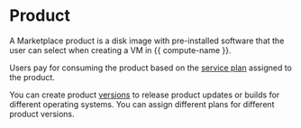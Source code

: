 # Product

A Marketplace product is a disk image with pre-installed software that the user can select when creating a VM in {{ compute-name }}.

Users pay for consuming the product based on the [service plan](tariff.md) assigned to the product.

You can create product [versions](../operations/create-new-version.md) to release product updates or builds for different operating systems. You can assign different plans for different product versions.

